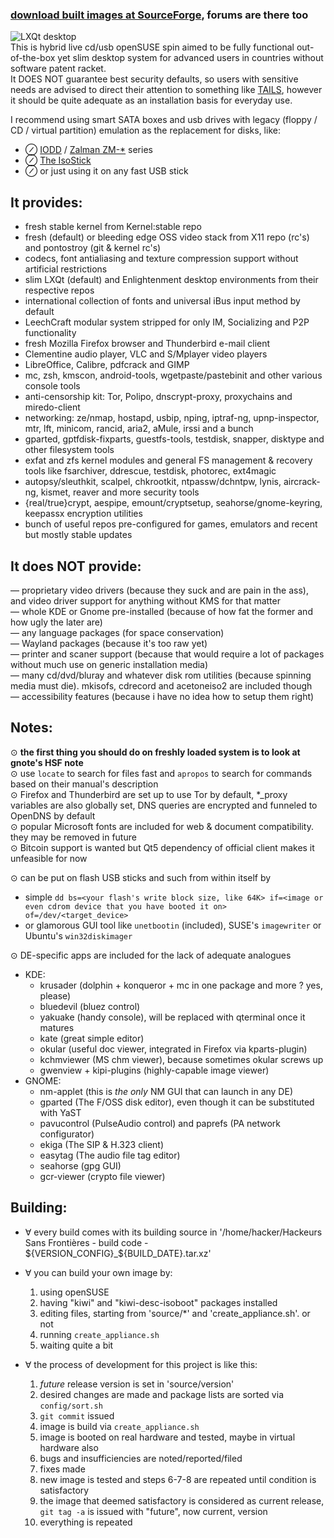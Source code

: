 ### [download built images at SourceForge](https://sourceforge.net/p/hackeurs-sans-frontieres), forums are there too
![LXQt desktop](https://sourceforge.net/p/hackeurs-sans-frontieres/screenshot/screenshot_4.png)  
This is hybrid live cd/usb openSUSE spin aimed to be fully functional out-of-the-box yet slim desktop system for advanced users in countries without software patent racket.  
It DOES NOT guarantee best security defaults, so users with sensitive needs are advised to direct their attention to something like [TAILS](https://tails.boum.org), however it should be quite adequate as an installation basis for everyday use.

I recommend using smart SATA boxes and usb drives with legacy (floppy / CD / virtual partition) emulation as the replacement for disks, like:  
* ⊘ [IODD](https://iodd.co.kr) / [Zalman ZM-\*](https://www.zalman.com/global/product/CategorySecond_Pic.php) series
* ⊘ [The IsoStick](https://isostick.com)
* ⊘ or just using it on any fast USB stick

It provides:
------------
* fresh stable kernel from Kernel:stable repo
* fresh (default) or bleeding edge OSS video stack from X11 repo (rc's) and pontostroy (git & kernel rc's)
* codecs, font antialiasing and texture compression support without artificial restrictions
* slim LXQt (default) and Enlightenment desktop environments from their respective repos
* international collection of fonts and universal iBus input method by default
* LeechCraft modular system stripped for only IM, Socializing and P2P functionality
* fresh Mozilla Firefox browser and Thunderbird e-mail client
* Clementine audio player, VLC and S/Mplayer video players
* LibreOffice, Calibre, pdfcrack and GIMP
* mc, zsh, kmscon, android-tools, wgetpaste/pastebinit and other various console tools
* anti-censorship kit: Tor, Polipo, dnscrypt-proxy, proxychains and miredo-client
* networking: ze/nmap, hostapd, usbip, nping, iptraf-ng, upnp-inspector, mtr, lft, minicom, rancid, aria2, aMule, irssi and a bunch
* gparted, gptfdisk-fixparts, guestfs-tools, testdisk, snapper, disktype and other filesystem tools
* exfat and zfs kernel modules and general FS management & recovery tools like fsarchiver, ddrescue, testdisk, photorec, ext4magic
* autopsy/sleuthkit, scalpel, chkrootkit, ntpassw/dchntpw, lynis, aircrack-ng, kismet, reaver and more security tools
* {real/true}crypt, aespipe, emount/cryptsetup, seahorse/gnome-keyring, keepassx encryption utilities
* bunch of useful repos pre-configured for games, emulators and recent but mostly stable updates

It does NOT provide:
--------------------
— proprietary video drivers (because they suck and are pain in the ass), and video driver support for anything without KMS for that matter  
— whole KDE or Gnome pre-installed (because of how fat the former and how ugly the later are)  
— any language packages (for space conservation)  
— Wayland packages (because it's too raw yet)  
— printer and scaner support (because that would require a lot of packages without much use on generic installation media)  
— many cd/dvd/bluray and whatever disk rom utilities (because spinning media must die). mkisofs, cdrecord and acetoneiso2 are included though  
— accessibility features (because i have no idea how to setup them right)  

Notes:
------
⊙  **the first thing you should do on freshly loaded system is to look at gnote's HSF note**  
⊙ use `locate` to search for files fast and `apropos` to search for commands based on their manual's description  
⊙ Firefox and Thunderbird are set up to use Tor by default, *_proxy variables are also globally set, DNS queries are encrypted and funneled to OpenDNS by default  
⊙ popular Microsoft fonts are included for web & document compatibility. they may be removed in future  
⊙ Bitcoin support is wanted but Qt5 dependency of official client makes it unfeasible for now  

⊙ can be put on flash USB sticks and such from within itself by  
* simple `dd bs=<your flash's write block size, like 64K> if=<image or even cdrom device that you have booted it on> of=/dev/<target_device>`
* or glamorous GUI tool like `unetbootin` (included), SUSE's `imagewriter` or Ubuntu's `win32diskimager`

⊙ DE-specific apps are included for the lack of adequate analogues  
* KDE:  
  * krusader (dolphin + konqueror + mc in one package and more ? yes, please)  
  * bluedevil (bluez control)  
  * yakuake (handy console), will be replaced with qterminal once it matures  
  * kate (great simple editor)  
  * okular (useful doc viewer, integrated in Firefox via kparts-plugin)  
  * kchmviewer (MS chm viewer), because sometimes okular screws up  
  * gwenview + kipi-plugins (highly-capable image viewer)  
* GNOME:  
  * nm-applet (this is _the only_ NM GUI that can launch in any DE)  
  * gparted (The F/OSS disk editor), even though it can be substituted with YaST  
  * pavucontrol (PulseAudio control) and paprefs (PA network configurator)  
  * ekiga (The SIP & H.323 client)  
  * easytag (The audio file tag editor)  
  * seahorse (gpg GUI)  
  * gcr-viewer (crypto file viewer)  

Building:
---------
* ∀ every build comes with its building source in '/home/hacker/Hackeurs Sans Frontières - build code - ${VERSION_CONFIG}_${BUILD_DATE}.tar.xz'
* ∀ you can build your own image by:
 	1. using openSUSE
 	2. having "kiwi" and "kiwi-desc-isoboot" packages installed
 	3. editing files, starting from 'source/*' and 'create_appliance.sh'. or not
 	4. running `create_appliance.sh`
 	5. waiting quite a bit

* ∀ the process of development for this project is like this:
 	01. _future_ release version is set in 'source/version'
 	02. desired changes are made and package lists are sorted via `config/sort.sh`
 	03. `git commit` issued
 	04. image is build via `create_appliance.sh`
 	05. image is booted on real hardware and tested, maybe in virtual hardware also
 	06. bugs and insufficiencies are noted/reported/filed
 	07. fixes made
 	08. new image is tested and steps 6-7-8 are repeated until condition is satisfactory
 	09. the image that deemed satisfactory is considered as current release, `git tag -a` is issued with "future", now current, version
 	10. everything is repeated
